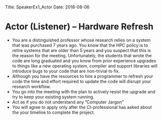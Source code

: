 Title: SpeakerEx1_Actor
Date: 2018-08-06

# Actor (Listener) – Hardware Refresh

* You are a distinguished professor whose research relies on a system that was purchased 7 years ago. You know that the HPC policy is to retire systems that are older than 5 years and you suspect that this is the reason for the meeting.  Unfortunately, the students that wrote the code are long graduated and you know from prior experience upgrades to things like a new operating system, compiler and support libraries will introduce bugs to your code that are non-trivial to fix.
* Although you have the resources to hire a programmer to refresh your code the time and effort required to update the code will disrupt your research workflow.  
* You go into the meeting with the plan to actively resist the upgrade and try to keep your existing system running.
* Act as if you do not understand any ”Computer Jargon”
* You will agree to apply only after the CI-professional has asked about the your timeline to complete the project.
